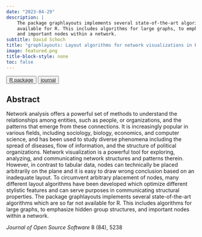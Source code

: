 ```yaml
---
date: "2023-04-29"
description: |
    The package graphlayouts implements several state-of-the-art algorithms which are so far not
    available for R. This includes algorithms for large graphs, to emphasize hidden group structures,
    and important nodes within a network.
subtitle: David Schoch
title: "graphlayouts: Layout algorithms for network visualizations in R"
image: featured.png
title-block-style: none
toc: false
---
```


<button type="button" class="btn btn-outline-success"><a
href="https://github.com/schochastics/graphlayouts">R package</a></button>
<button type="button" class="btn btn-outline-success"><a href="https://doi.org/10.21105/joss.05238">journal</a></button>


## Abstract 
Network analysis offers a powerful set of methods to understand the relationships among
entities, such as people, or organizations, and the patterns that emerge from these connections.
It is increasingly popular in various fields, including sociology, biology, economics, and computer
science, and has been used to study diverse phenomena including the spread of diseases, flow
of information, and the structure of political organizations. Network visualization is a powerful
tool for exploring, analyzing, and communicating network structures and patterns therein.
However, in contrast to tabular data, nodes can technically be placed arbitrarily on the plane
and it is easy to draw wrong conclusion based on an inadequate layout. To circumvent arbitrary
placement of nodes, many different layout algorithms have been developed which optimize
different stylistic features and can serve purposes in communicating structural properties. The
package graphlayouts implements several state-of-the-art algorithms which are so far not
available for R. This includes algorithms for large graphs, to emphasize hidden group structures,
and important nodes within a network.


*Journal of Open Source Software* 8 (84), 5238